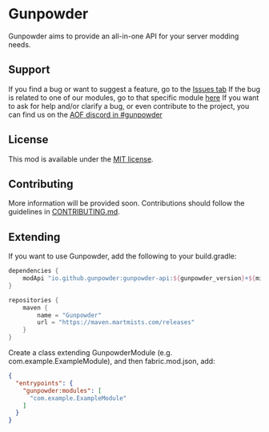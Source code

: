 # Gunpowder

Gunpowder aims to provide an all-in-one API for your server modding needs.

## Support

If you find a bug or want to suggest a feature, go to the [Issues tab](https://github.com/Gunpowder-MC/Gunpowder/issues)
If the bug is related to one of our modules, go to that specific module [here](https://github.com/Gunpowder-MC)
If you want to ask for help and/or clarify a bug, or even contribute to the project, you can find us on the [AOF discord in #gunpowder](https://discord.gg/6rkdm48)

## License

This mod is available under the [MIT license](LICENSE).

## Contributing

More information will be provided soon. Contributions should follow the guidelines in [CONTRIBUTING.md](CONTRIBUTING.md).

## Extending

If you want to use Gunpowder, add the following to your build.gradle:

```gradle
dependencies {
    modApi "io.github.gunpowder:gunpowder-api:${gunpowder_version}+${minecraft_version}"
}

repositories {
    maven {
        name = "Gunpowder"
        url = "https://maven.martmists.com/releases"
    }
}
```

Create a class extending GunpowderModule (e.g. com.example.ExampleModule), and then fabric.mod.json, add:

```json
{
  "entrypoints": {
    "gunpowder:modules": [
      "com.example.ExampleModule"
    ]  
  }
}
```

